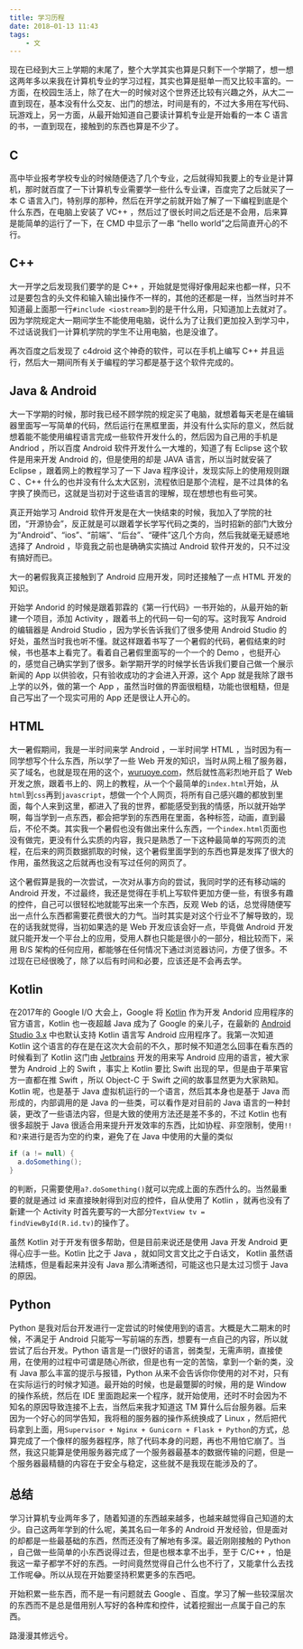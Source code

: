 ```yaml
---
title: 学习历程
date: 2018–01-13 11:43
tags:
	- 文
---
```


现在已经到大三上学期的末尾了，整个大学其实也算是只剩下一个学期了，想一想这两年多以来我在计算机专业的学习过程，其实也算是挺单一而又比较丰富的。一方面，在校园生活上，除了在大一的时候对这个世界还比较有兴趣之外，从大二一直到现在，基本没有什么交友、出门的想法，时间是有的，不过大多用在写代码、玩游戏上，另一方面，从最开始知道自己要读计算机专业是开始看的一本 C 语言的书，一直到现在，接触到的东西也算是不少了。

## C

高中毕业报考学校专业的时候随便选了几个专业，之后就得知我要上的专业是计算机，那时就百度了一下计算机专业需要学一些什么专业课，百度完了之后就买了一本 C 语言入门，特别厚的那种，然后在开学之前就开始了解了一下编程到底是个什么东西，在电脑上安装了 VC++ ，然后过了很长时间之后还是不会用，后来算是能简单的运行了一下，在 CMD 中显示了一串 “hello world”之后简直开心的不行。

## C++

大一开学之后发现我们要学的是 C++ ，开始就是觉得好像用起来也都一样，只不过是要包含的头文件和输入输出操作不一样的，其他的还都是一样，当然当时并不知道最上面那一行`#include <iostream>`到的是干什么用，只知道加上去就对了。因为学院规定大一期间学生不能使用电脑，说什么为了让我们更加投入到学习中，不过话说我们一计算机学院的学生不让用电脑，也是没谁了。

再次百度之后发现了 c4droid 这个神奇的软件，可以在手机上编写 C++ 并且运行，然后大一期间所有关于编程的学习都是基于这个软件完成的。

## Java & Android

大一下学期的时候，那时我已经不顾学院的规定买了电脑，就想着每天老是在编辑器里面写一写简单的代码，然后运行在黑框里面，并没有什么实际的意义，然后就想着能不能使用编程语言完成一些软件开发什么的，然后因为自己用的手机是 Andriod ，所以百度 Android 软件开发什么一大堆的，知道了有 Eclipse 这个软件是用来开发 Android 的，但是使用的却是 JAVA 语言，所以当时就安装了 Eclipse ，跟着网上的教程学习了一下 Java 程序设计，发现实际上的使用规则跟 C 、C++ 什么的也并没有什么太大区别，流程依旧是那个流程，是不过具体的名字换了换而已，这就是当初对于这些语言的理解，现在想想也有些可笑。

真正开始学习 Android 软件开发是在大一快结束的时候，我加入了学院的社团，“开源协会”，反正就是可以跟着学长学写代码之类的，当时招新的部门大致分为“Android”、“ios”、“前端”、“后台”、“硬件”这几个方向，然后我就毫无疑惑地选择了 Android ，毕竟我之前也是确确实实搞过 Android 软件开发的，只不过没有搞好而已。

大一的暑假我真正接触到了 Android 应用开发，同时还接触了一点 HTML 开发的知识。

开始学 Andorid 的时候是跟着郭霖的《第一行代码》一书开始的，从最开始的新建一个项目，添加 Activity ，跟着书上的代码一句一句的写。这时我写 Android 的编辑器是 Android Studio ，因为学长告诉我们了很多使用 Android Studio 的好处，虽然当时我也听不懂。就这样跟着书写了一个暑假的代码，暑假结束的时候，书也基本上看完了。看着自己暑假里面写的一个一个的 Demo ，也挺开心的，感觉自己确实学到了很多。新学期开学的时候学长告诉我们要自己做一个展示新闻的 App 以供验收，只有验收成功的才会进入开源，这个 App 就是我除了跟书上学的以外，做的第一个 App ，虽然当时做的界面很粗糙，功能也很粗糙，但是自己写出了一个现实可用的 App 还是很让人开心的。

## HTML

大一暑假期间，我是一半时间来学 Android ，一半时间学 HTML ，当时因为有一同学想写个什么东西，所以学了一些 Web 开发的知识，当时从网上租了服务器，买了域名，也就是现在用的这个，[wuruoye.com](wuruoye.com)，然后就性高彩烈地开启了 Web 开发之旅，跟着书上的、网上的教程，从一个个最简单的`index.html`开始，从`html`到`css`再到`javascript`，想做一个个人网页，将所有自己感兴趣的都放到里面，每个人来到这里，都进入了我的世界，都能感受到我的情感，所以就开始学啊，每当学到一点东西，都会把学到的东西用在里面，各种标签，动画，直到最后，不伦不类。其实我一个暑假也没有做出来什么东西，一个`index.html`页面也没有做完，更没有什么实质的内容，我只是熟悉了一下这种最简单的写网页的流程，在后来的网页数据抓取的时候，这个暑假里面学到的东西也算是发挥了很大的作用，虽然我这之后就再也没有写过任何的网页了。

这个暑假算是我的一次尝试，一次对从事方向的尝试，我同时学的还有移动端的 Android 开发，不过最终，我还是觉得在手机上写软件更加方便一些，有很多有趣的控件，自己可以很轻松地就能写出来一个东西，反观 Web 的话，总觉得随便写出一点什么东西都需要花费很大的力气。当时其实是对这个行业不了解导致的，现在的话我就觉得，当初如果选的是 Web 开发应该会好一点，毕竟做 Android 开发就只能开发一个平台上的应用，受用人群也只能是很小的一部分，相比较而下，采用 B/S 架构的任何应用，都能够在任何情况下通过浏览器访问，方便了很多。不过现在已经很晚了，除了以后有时间和必要，应该还是不会再去学。

## Kotlin

在2017年的 Google I/O 大会上，Google 将 [Kotlin](https://developer.android.com/kotlin/index.html) 作为开发 Andorid 应用程序的官方语言，Kotlin 也一夜超越 Java 成为了 Google 的亲儿子，在最新的 [Android Studio 3.x](https://developer.android.com/studio/index.html) 中也默认支持 Kotlin 语言写 Android 应用程序了。我第一次知道 Kotlin 这个语言的存在是在这次大会前的不久，那时候不知道怎么回事在看东西的时候看到了 Kotlin 这门由 [Jetbrains]() 开发的用来写 Android 应用的语言，被大家誉为 Android 上的 Swift ，事实上 Kotlin 要比 Swift 出现的早，但是由于苹果官方一直都在推 Swift ，所以 Object-C 于 Swift 之间的故事显然更为大家熟知。Kotlin 呢，也是基于 Java 虚拟机运行的一个语言，然后其本身也是基于 Java 而形成的，内部调用的是 Java 的一些类，可以看作是对目前的 Java 语言的一种封装，更改了一些语法内容，但是大致的使用方法还是差不多的，不过 Kotlin 也有很多超脱于 Java 很适合用来提升开发效率的东西，比如协程、非空限制，使用`!!`和`?`来进行是否为空的约束，避免了在 Java 中使用的大量的类似

```java
if (a != null) {
  a.doSomething();
}
```

的判断，只需要使用`a?.doSomething()`就可以完成上面的东西什么的。当然最重要的就是通过 id 来直接映射得到对应的控件，自从使用了 Kotlin ，就再也没有了新建一个 Activity 时首先要写的一大部分`TextView tv = findViewById(R.id.tv)`的操作了。

虽然 Kotlin 对于开发有很多帮助，但是目前来说还是使用 Java 开发 Android 更得心应手一些。Kotlin 比之于 Java ，就如同文言文比之于白话文， Kotlin 虽然语法精炼，但是看起来并没有 Java 那么清晰透彻，可能这也只是太过习惯于 Java 的原因。

## Python

Python 是我对后台开发进行一定尝试的时候使用到的语言。大概是大二期末的时候，不满足于 Android 只能写一写前端的东西，想要有一点自己的内容，所以就尝试了后台开发。Python 语言是一门很好的语言，弱类型，无需声明，直接使用，在使用的过程中可谓是随心所欲，但是也有一定的苦恼，拿到一个新的类，没有 Java 那么丰富的提示与报错，Python 从来不会告诉你你使用的对不对，只有在实际运行的时候才知道。最开始的时候，也是最蹩脚的时候，用的是 Window 的操作系统，然后在 IDE 里面跑起来一个程序，就开始使用，还时不时会因为不知名的原因导致连接不上去，当然后来我才知道这 TM 算什么后台服务器。后来因为一个好心的同学告知，我将租的服务器的操作系统换成了 Linux ，然后把代码拿到上面，用`Supervisor + Nginx + Gunicorn + Flask + Python`的方式，总算完成了一个像样的服务器程序，除了代码本身的问题，再也不用怕它崩了。当然，我这只能算是使用服务器完成了一个服务器最基本的数据传输的问题，但是一个服务器最精髓的内容在于安全与稳定，这些就不是我现在能涉及的了。

## 总结

学习计算机专业两年多了，随着知道的东西越来越多，也越来越觉得自己知道的太少。自己这两年学到的什么呢，美其名曰一年多的 Android 开发经验，但是面对的却都是一些最基础的东西，然而还没有了解地有多深。最近刚刚接触的 Python ，自己做一些简单的小东西说得过去，但是也根本拿不出手，至于 C/C++ ，怕是我这一辈子都学不好的东西。一时间竟然觉得自己什么也不行了，又能拿什么去找工作呢😂。所以从现在开始要坚持积累更多的东西吧。

开始积累一些东西，而不是一有问题就去 Google 、百度。学习了解一些较深层次的东西而不是总是借用别人写好的各种库和控件，试着挖掘出一点属于自己的东西。

路漫漫其修远兮。

